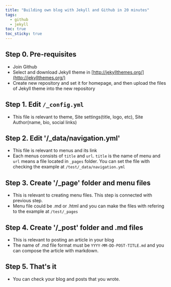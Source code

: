 ```yaml
---
title: "Building own blog with Jekyll and Github in 20 minutes"
tags: 
  - github
  - jekyll
toc: true
toc_sticky: true
---
```


## Step 0. Pre-requisites
 - Join Github
 - Select and download Jekyll theme in [http://jekyllthemes.org/](http://jekyllthemes.org/)
 - Create new repository and set it for homepage, and then upload the files of Jekyll theme into the new repository

## Step 1. Edit `/_config.yml`
 - This file is relevant to theme, Site settings(title, logo, etc), Site Author(name, bio, social links)

## Step 2. Edit '/_data/navigation.yml'
 - This file is relevant to menus and its link
 - Each menus consists of `title` and `url`. `title` is the name of menu and `url` means a file located in `_pages` folder. You can set the file with checking the example at `/test/_data/navigation.yml`

## Step 3. Create '/_page' folder and menu files
 - This is relevant to creating menu files. This step is connected with previous step.
 - Menu file could be .md or .html and you can make the files with refering to the example at `/test/_pages`

## Step 4. Create '/_post' folder and .md files
 - This is relevant to posting an article in your blog
 - The name of .md file format must be `YYYY-MM-DD-POST-TITLE.md` and you can compose the article with markdown.

## Step 5. That's it
 - You can check your blog and posts that you wrote.
